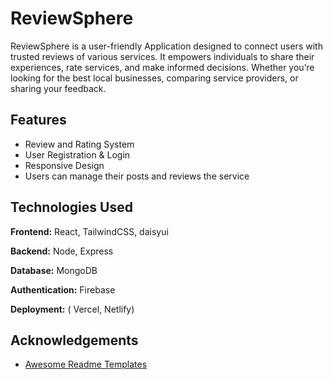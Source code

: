 




# ReviewSphere
ReviewSphere is a user-friendly Application designed to connect users with trusted reviews of various services. It empowers individuals to share their experiences, rate services, and make informed decisions. Whether you’re looking for the best local businesses, comparing service providers, or sharing your feedback.







## Features

- Review and Rating System
- User Registration & Login
- Responsive Design
- Users can manage their posts and reviews the service



## Technologies Used

**Frontend:** React, TailwindCSS, daisyui 

**Backend:** Node, Express

**Database:** MongoDB

**Authentication:** Firebase

**Deployment:** ( Vercel,  Netlify)


## Acknowledgements

 - [Awesome Readme Templates](https://awesomeopensource.com/project/elangosundar/awesome-README-templates)


